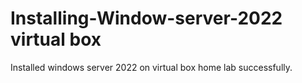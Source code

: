 # Installing-Window-server-2022 virtual box
Installed windows server 2022 on virtual box home lab successfully.
